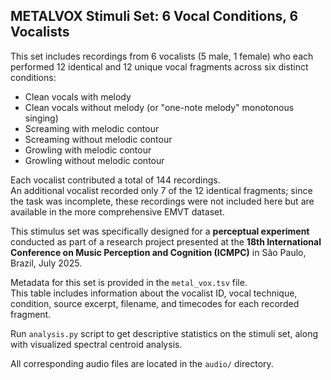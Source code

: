 ## METALVOX Stimuli Set: 6 Vocal Conditions, 6 Vocalists

This set includes recordings from 6 vocalists (5 male, 1 female) who each performed 12 identical and 12 unique vocal fragments across six distinct conditions:

- Clean vocals with melody  
- Clean vocals without melody (or "one-note melody" monotonous singing)
- Screaming with melodic contour  
- Screaming without melodic contour  
- Growling with melodic contour  
- Growling without melodic contour

Each vocalist contributed a total of 144 recordings.  
An additional vocalist recorded only 7 of the 12 identical fragments; since the task was incomplete, these recordings were not included here but are available in the more comprehensive EMVT dataset.

This stimulus set was specifically designed for a **perceptual experiment** conducted as part of a research project presented at the **18th International Conference on Music Perception and Cognition (ICMPC)** in São Paulo, Brazil, July 2025.

Metadata for this set is provided in the `metal_vox.tsv` file.  
This table includes information about the vocalist ID, vocal technique, condition, source excerpt, filename, and timecodes for each recorded fragment.

Run `analysis.py` script to get descriptive statistics on the stimuli set, along with visualized spectral centroid analysis.

All corresponding audio files are located in the `audio/` directory.
